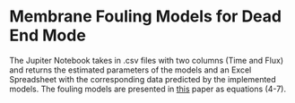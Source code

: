# Membrane Fouling Models for Dead End Mode


The Jupiter Notebook takes in .csv files with two columns (Time and Flux) 
and returns the estimated parameters of the models and an Excel Spreadsheet with 
the corresponding data predicted by the implemented models. 
The fouling models are presented in [this](https://www.sciencedirect.com/science/article/pii/S0011916411003596?via%3Dihub) paper as equations (4-7).
